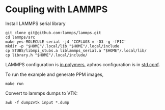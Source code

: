 # Coupling with LAMMPS

Install LAMMPS serial library
```
git clone git@github.com:lammps/lammps.git
cd lammps/src
make yes-MOLECULE serial -j4 'CCFLAGS = -O3 -g -fPIC'
mkdir -p "$HOME"/.local/lib "$HOME"/.local/include
cp STUBS/libmpi_stubs.a liblammps_serial.a "$HOME"/.local/lib/
cp library.h "$HOME"/.local/include/
```
LAMMPS configuration is [in.polymers](in.polymers), aphros configuration is in [std.conf](std.conf).

To run the example and generate PPM images,
```
make run
```

Convert to lammps dumps to VTK:
```
awk -f dump2vtk input *.dump
```
